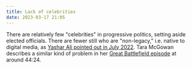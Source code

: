```yaml
---
title: Lack of celebrities
date: 2023-03-17 21:05
---
```


There are relatively few "celebrities" in progressive politics, setting aside elected officials. There are fewer still who are "non-legacy," i.e. native to digital media, as [Yashar Ali pointed out in July 2022](https://twitter.com/yashar/status/1548760754496540672). Tara McGowan describes a similar kind of problem in her [Great Battlefield episode](https://www.resistancedashboard.com/node/1096) at around 44:24.

